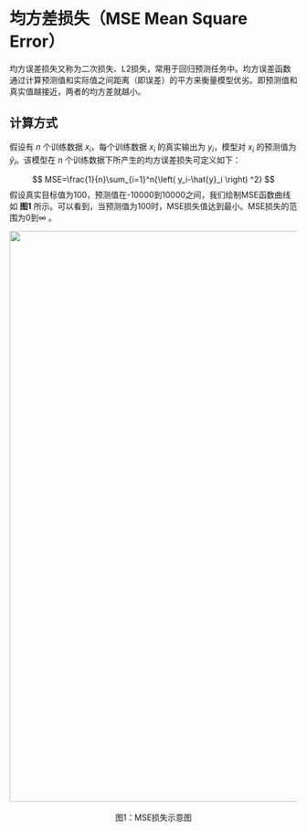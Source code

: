 # 均方差损失（MSE Mean Square Error）

均方误差损失又称为二次损失、L2损失，常用于回归预测任务中。均方误差函数通过计算预测值和实际值之间距离（即误差）的平方来衡量模型优劣。即预测值和真实值越接近，两者的均方差就越小。

## 计算方式

假设有 $n$ 个训练数据 $x_i$，每个训练数据 $x_i$ 的真实输出为 $y_i$，模型对 $x_i$ 的预测值为 $\hat{y}_i$。该模型在 $n$ 个训练数据下所产生的均方误差损失可定义如下： 


$$
MSE=\frac{1}{n}\sum_{i=1}^n{\left( y_i-\hat{y}_i \right) ^2}
$$
假设真实目标值为100，预测值在-10000到10000之间，我们绘制MSE函数曲线如 **图1** 所示。可以看到，当预测值为100时，MSE损失值达到最小。MSE损失的范围为0到$\infty$ 。

<center><img src="https://raw.githubusercontent.com/lvjian0706/Deep-Learning-Img/master/Base/Loss/MSE/MSE.jpg" width = "1000"></center>
<center><br>图1：MSE损失示意图</br></center>

​						


